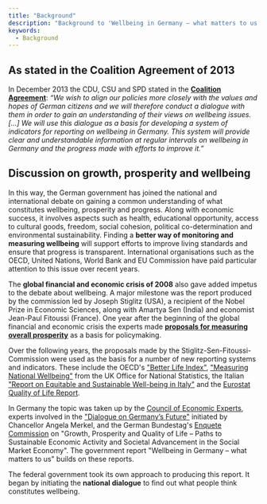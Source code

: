```yaml
---
title: "Background"
description: "Background to 'Wellbeing in Germany – what matters to us’"
keywords:
  - Background
---
```


## As stated in the Coalition Agreement of 2013

In December 2013 the CDU, CSU and SPD stated in the [**Coalition Agreement**](https://www.bundesregierung.de/Content/DE/StatischeSeiten/Breg/koalitionsvertrag-inhaltsverzeichnis.html): *“We wish to align our policies more closely with the values and hopes of German citizens and we will therefore conduct a dialogue with them in order to gain an understanding of their views on wellbeing issues. […] We will use this dialogue as a basis for developing a system of indicators for reporting on wellbeing in Germany. This system will provide clear and understandable information at regular intervals on wellbeing in Germany and the progress made with efforts to improve it.”*

## Discussion on growth, prosperity and wellbeing

In this way, the German government has joined the national and international debate on gaining a common understanding of what constitutes wellbeing, prosperity and progress. Along with economic success, it involves aspects such as health, educational opportunity, access to cultural goods, freedom, social cohesion, political co-determination and environmental sustainability. Finding a **better way of monitoring and measuring wellbeing** will support efforts to improve living standards and ensure that progress is transparent. International organisations such as the OECD, United Nations, World Bank and EU Commission have paid particular attention to this issue over recent years.

The **global financial and economic crisis of 2008** also gave added impetus to the debate about wellbeing. A major milestone was the report produced by the commission led by Joseph Stiglitz (USA), a recipient of the Nobel Prize in Economic Sciences, along with Amartya Sen (India) and economist Jean-Paul Fitoussi (France). One year after the beginning of the global financial and economic crisis the experts made [**proposals for measuring overall prosperity**](http://www.insee.fr/fr/publications-et-services/default.asp?page=dossiers_web/stiglitz/documents-commission.htm) as a basis for policymaking.

Over the following years, the proposals made by the Stiglitz-Sen-Fitoussi-Commission were used as the basis for a number of new reporting systems and indicators. These include the OECD's ["Better Life Index"](http://www.oecdbetterlifeindex.org/de/), ["Measuring National Wellbeing"](http://www.ons.gov.uk/peoplepopulationandcommunity/wellbeing/articles/measuringnationalwellbeing/2016) from the UK Office for National Statistics, the Italian ["Report on Equitable and Sustainable Well-being in Italy"](http://www.misuredelbenessere.it/) and the [Eurostat Quality of Life Report](http://ec.europa.eu/eurostat/cache/infographs/qol/index_en.html).

In Germany the topic was taken up by the [Council of Economic Experts](http://www.sachverstaendigenrat-wirtschaft.de/fileadmin/dateiablage/Expertisen/2010/ex10_de.pdf), experts involved in the ["Dialogue on Germany’s Future"](https://dialog-ueber-deutschland.bundeskanzlerin.de/DE/10-Dialog/dialog_node.html) initiated by Chancellor Angela Merkel, and the German Bundestag's [Enquete Commission](http://dip21.bundestag.de/dip21/btd/17/133/1713300.pdf) on "Growth, Prosperity and Quality of Life – Paths to Sustainable Economic Activity and Societal Advancement in the Social Market Economy". The government report "Wellbeing in Germany – what matters to us" builds on these reports.

The federal government took its own approach to producing this report. It began by initiating the **national dialogue** to find out what people think constitutes wellbeing.

